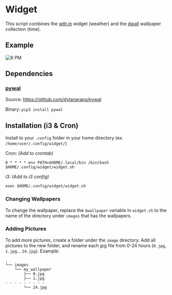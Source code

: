 # Widget

This script combines the [wttr.in](https://github.com/chubin/wttr.in#supported-output-formats-and-views) widget (weather) and the [dwall](https://github.com/adi1090x/dynamic-wallpaper) wallpaper collection (time).

## Example
![6 PM](https://github.com/emorchy/widget/blob/main/example.png?raw=true)

## Dependencies
### [pywal](https://github.com/dylanaraps/pywal)

Source: https://github.com/dylanaraps/pywal

Binary: `pip3 install pywal`

## Installation (i3 & Cron)
Install to your `.config` folder in your home directory (ex. `/home/user/.config/widget/`)

Cron: *(Add to crontab)*

`0 * * * * env PATH=$HOME/.local/bin /bin/bash $HOME/.config/widget/widget.sh`

i3: *(Add to i3 config)*

`exec $HOME/.config/widget/widget.sh`


### Changing Wallpapers
To change the wallpaper, replace the `$wallpaper` variable in `widget.sh` to the name of the directory under `images` that has the wallpapers.

### Adding Pictures
To add more pictures, create a folder under the `image` directory. Add all pictures to the new folder, and rename each jpg file from 0-24 hours (`0.jpg`, `1.jpg`... `24.jpg`).
Example:
```
.
└── images
    └── my_wallpaper
        ├── 0.jpg
        ├── 1.jpg
- - - - - - - - -
        └── 24.jpg
```
